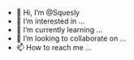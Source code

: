- 👋 Hi, I’m @Squesly
- 👀 I’m interested in ...
- 🌱 I’m currently learning ...
- 💞️ I’m looking to collaborate on ...
- 📫 How to reach me ...

<!---
Squesly/Squesly is a ✨ special ✨ repository because its `README.md` (this file) appears on your GitHub profile.
You can click the Preview link to take a look at your changes.
--->
